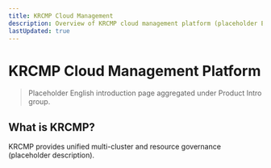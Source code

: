 ```yaml
---
title: KRCMP Cloud Management
description: Overview of KRCMP cloud management platform (placeholder English content).
lastUpdated: true
---
```


# KRCMP Cloud Management Platform


> Placeholder English introduction page aggregated under Product Intro group.

## What is KRCMP?
KRCMP provides unified multi-cluster and resource governance (placeholder description).

<ProductQuickLinks title="Quick Links" />

<!-- hidden anchors for compatibility -->
<h2 id="core-features-placeholder" style="display:none"></h2>
<h2 id="reference-architecture-placeholder" style="display:none"></h2>
<h2 id="licensing-placeholder" style="display:none"></h2>
